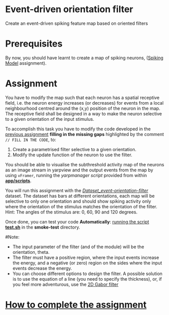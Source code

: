Event-driven orientation filter
=============================

Create an event-driven spiking feature map based on oriented filters

# Prerequisites
By now, you should have learnt to create a map of spiking neurons, ([Spiking Model](https://github.com/vvv-school/solution_event-spiking-model) assignment).

# Assignment
You have to modify the map such that each neuron has a spatial receptive field, i.e. the neuron energy increases (or decreases) for events from a local neighbourhood centred around the (x,y) position of the neuron in the map. The receptive field shall be designed in a way to make the neuron selective to a given orientation of the input stimulus.

To accomplish this task you have to modify the code developed in the [previous assignment](https://github.com/vvv-school/solution_event-spiking-model) **filling in the missing gaps** highlighted by the comment `// FILL IN THE CODE`, to:

1. Create a parametrised filter selective to a given orientation.
1. Modify the update function of the neuron to use the filter.

You should be able to visualise the subthreshold activity map of the neurons as an image stream in yarpview and the output events from the map by using `vFramer`, running the _yarpmanager script_ provided from within [**app/scripts**](./app/scripts/).

You will run this assignment with the [_Dataset_event-orientation-filter_]() dataset. The dataset has bars at different orientations, each map will be selective to only one orientation and should show spiking activity only where the orientation of the stimulus matches the orientation of the filter. Hint: The angles of the stimulus are: 0, 60, 90 and 120 degrees.

Once done, you can test your code **Automatically**: [running the script **test.sh**](https://github.com/vvv-school/vvv-school.github.io/blob/master/instructions/how-to-run-smoke-tests.md) in the **smoke-test** directory.

#Note:
- The input parameter of the filter (and of the module) will be the orientation, theta.
- The filter must have a positive region, where the input events increase the energy, and a negative (or zero) region on the sides where the input events decrease the energy.
- You can choose different options to design the filter. A possible solution is to use the equation of a line (you need to specify the thickness), or, if you feel more adventurous, use the [2D Gabor filter](https://en.wikipedia.org/wiki/Gabor_filter)

# [How to complete the assignment](https://github.com/vvv-school/vvv-school.github.io/blob/master/instructions/how-to-complete-assignments.md)
